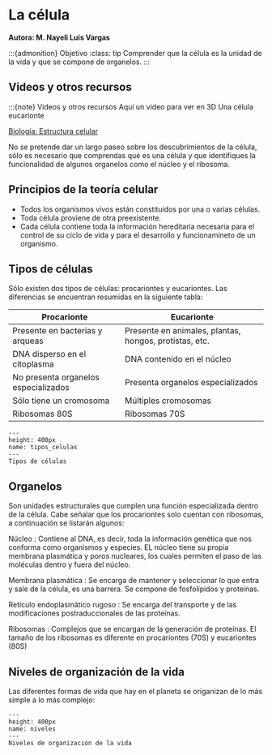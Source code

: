 # La célula
**Autora: M. Nayeli Luis Vargas**

:::{admonition} Objetivo
:class: tip
Comprender que la célula es la unidad de la vida y que se compone de organelos.
:::

## Videos y otros recursos
:::{note} Videos y otros recursos
Aquí un video para ver en 3D Una célula eucarionte

<a href = "https://www.youtube.com/watch?v=URUJD5NEXC8">Biología: Estructura celular</a>

No se pretende dar un largo paseo sobre los descubrimientos de la célula, sólo es necesario que comprendas qué es una célula y que identifiques la funcionalidad de algunos organelos como el núcleo y el ribosoma. 

## Principios de la teoría celular

* Todos los organismos vivos están constituidos por una o varias células. 
* Toda célula proviene de otra preexistente. 
* Cada célula contiene toda la información hereditaria necesaria para el control de su ciclo de vida y para el desarrollo y funcionamineto de un organismo. 

## Tipos de células
Sólo existen dos tipos de células: procariontes y eucariontes. Las diferencias se encuentran resumidas en la siguiente tabla: 

| Procarionte | Eucarionte |
| ------ | --------------- |
| Presente en bacterias y arqueas | Presente en animales, plantas, hongos, protistas, etc. |
| DNA disperso en el citoplasma | DNA contenido en el núcleo | 
| No presenta organelos especializados | Presenta organelos especializados |
| Sólo tiene un cromosoma | Múltiples cromosomas |
| Ribosomas 80S | Ribosomas 70S |


```{figure} ../img/tipos_celulas.png
---
height: 400px
name: tipos_celulas
---
Tipos de células
```

## Organelos
Son unidades estructurales que cumplen una función especializada dentro de la célula. Cabe señalar que los procariontes solo cuentan con ribosomas, a continuación se listarán algunos:

Núcleo
: Contiene al DNA, es decir, toda la información genética que nos conforma como organismos y especies. EL núcleo tiene su propia membrana plasmática y poros nucleares, los cuales permiten el paso de las moléculas dentro y fuera del núcleo.

Membrana plasmática
: Se encarga de mantener y seleccionar lo que entra y sale de la célula, es una barrera. Se compone de fosfolípidos y proteínas. 

Retículo endoplasmático rugoso
: Se encarga del transporte y de las modificaciones postraduccionales de las proteínas.

Ribosomas
: Complejos que se encargan de la generación de proteínas. El tamaño de los ribosomas es diferente en procariontes (70S) y eucariontes (80S)


## Niveles de organización de la vida

Las diferentes formas de vida que hay en el planeta se origanizan de lo más simple a lo más complejo: 


```{figure} ../img/niveles_organizacion.jpeg
---
height: 400px
name: niveles
---
Niveles de organización de la vida
```